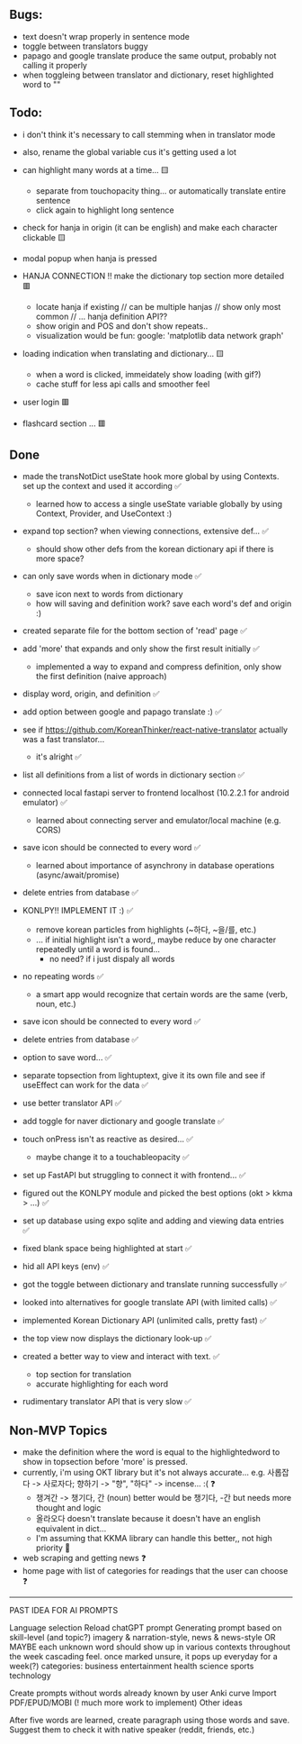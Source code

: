 ## Bugs:
- text doesn't wrap properly in sentence mode
- toggle between translators buggy
- papago and google translate produce the same output, probably not calling it properly
- when toggleing between translator and dictionary, reset highlighted word to ""

## Todo:

- i don't think it's necessary to call stemming when in translator mode
- also, rename the global variable cus it's getting used a lot

- can highlight many words at a time... 🟨
    - separate from touchopacity thing... or automatically translate entire sentence
    - click again to highlight long sentence

- check for hanja in origin (it can be english) and make each character clickable 🟨 
- modal popup when hanja is pressed
- HANJA CONNECTION !! make the dictionary top section more detailed 🟥
    - locate hanja if existing
    // can be multiple hanjas
    // show only most common
    // ... hanja definition API?? 
    - show origin and POS and don't show repeats..
    - visualization would be fun: google: 'matplotlib data network graph'

- loading indication when translating and dictionary... 🟨
    - when a word is clicked, immeidately show loading (with gif?)
    - cache stuff for less api calls and smoother feel

- user login 🟥

- flashcard section ... 🟥

## Done

- made the transNotDict useState hook more global by using Contexts. set up the context and used it according ✅
    - learned how to access a single useState variable globally by using Context, Provider, and UseContext :)

- expand top section? when viewing connections, extensive def... ✅
    - should show other defs from the korean dictionary api if there is more space?
- can only save words when in dictionary mode ✅
    - save icon next to words from dictionary
    - how will saving and definition work? save each word's def and origin :)

- created separate file for the bottom section of 'read' page ✅ 

- add 'more' that expands and only show the first result initially ✅ 
    - implemented a way to expand and compress definition, only show the first definition (naive approach)

- display word, origin, and definition ✅ 
- add option between google and papago translate :) ✅ 

- see if https://github.com/KoreanThinker/react-native-translator actually was a fast translator...
    - it's alright ✅ 

- list all definitions from a list of words in dictionary section ✅

- connected local fastapi server to frontend localhost (10.2.2.1 for android emulator) ✅
    - learned about connecting server and emulator/local machine (e.g. CORS)

- save icon should be connected to every word ✅
    - learned about importance of asynchrony in database operations (async/await/promise)  
- delete entries from database ✅
    
- KONLPY!! IMPLEMENT IT :) ✅
    - remove korean particles from highlights (~하다, ~을/를, etc.) 
    - ... if initial highlight isn't a word,, maybe reduce by one character repeatedly until a word is found... 
        - no need? if i just dispaly all words
- no repeating words ✅
     - a smart app would recognize that certain words are the same (verb, noun, etc.)
- save icon should be connected to every word ✅
- delete entries from database ✅

- option to save word... ✅
- separate topsection from lightuptext, give it its own file and see if useEffect can work for the data ✅
- use better translator API ✅
- add toggle for naver dictionary and google translate ✅

- touch onPress isn't as reactive as desired... ✅
    - maybe change it to a touchableopacity ✅
    
- set up FastAPI but struggling to connect it with frontend... ✅
- figured out the KONLPY module and picked the best options (okt > kkma > ...) ✅

- set up database using expo sqlite and adding and viewing data entries ✅

- fixed blank space being highlighted at start ✅
- hid all API keys (env) ✅
- got the toggle between dictionary and translate running successfully ✅
- looked into alternatives for google translate API (with limited calls) ✅
- implemented Korean Dictionary API (unlimited calls, pretty fast) ✅
- the top view now displays the dictionary look-up ✅

- created a better way to view and interact with text. ✅
    - top section for translation
    - accurate highlighting for each word
- rudimentary translator API that is very slow ✅

## Non-MVP Topics

- make the definition where the word is equal to the highlightedword to show in topsection before 'more' is pressed.
- currently, i'm using OKT library but it's not always accurate... e.g. 사롭잡다 -> 사로자다; 향하기 -> "향", "하다" -> incense... :( ❓
    - 챙겨간 -> 챙기다, 간 (noun) better would be 챙기다, -간 but needs more thought and logic
    - 올라오다 doesn't translate because it doesn't have an english equivalent in dict...
    - I'm assuming that KKMA library can handle this better,, not high priority 🧨
- web scraping and getting news ❓
- home page with list of categories for readings that the user can choose ❓


--------

PAST IDEA FOR AI PROMPTS

Language selection
Reload chatGPT prompt
Generating prompt based on skill-level (and topic?)
imagery & narration-style, news & news-style
OR MAYBE each unknown word should show up in various contexts throughout the week
cascading feel. once marked unsure, it pops up everyday for a week(?)
categories: business entertainment health science sports technology

Create prompts without words already known by user
Anki curve
Import PDF/EPUD/MOBI (! much more work to implement)
Other ideas

After five words are learned, create paragraph using those words and save. Suggest them to check it with native speaker (reddit, friends, etc.)